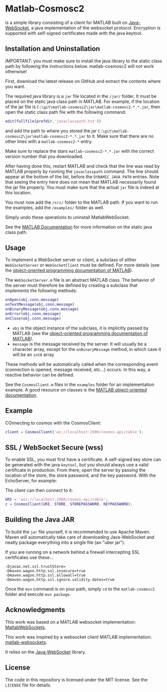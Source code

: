 Matlab-Cosmosc2
===============

is a simple library consisting of a client for MATLAB built on [Java-WebSocket](https://github.com/TooTallNate/Java-WebSocket), a java implementation of the websocket protocol. Encryption is supported with self-signed certificates made with the java keytool.

Installation and Uninstallation
------------

*IMPORTANT*: you must make sure to install the java library to the static class path by following the instructions below. matlab-cosmosc2 will not work otherwise!

First, download the latest release on GitHub and extract the contents where you want.

The required java library is a `jar` file located in the `/jar/` folder. It must be placed on the static java class path in MATLAB. For example, if the location of the jar file is `C:\git\matlab-cosmosc2\jar\matlab-cosmosc2-*.*.jar`, then open the static class path file with the following command:
```matlab
edit(fullfile(prefdir,'javaclasspath.txt'))
```
and add the path to where you stored the jar `C:\git\matlab-cosmosc2\jar\matlab-cosmosc2-*.*.jar` to it. Make sure that there are no other lines with a `matlab-cosmosc2-*` entry.

Make sure to replace the stars `matlab-cosmosc2-*.*.jar` with the correct version number that you downloaded.

After having done this, restart MATLAB and check that the line was read by MATLAB properly by running the `javaclasspath` command. The line should appear at the bottom of the list, before the `DYNAMIC JAVA PATH` entries. Note that seeing the entry here does not mean that MATLAB necessarily found the jar file properly. You must make sure that the actual `jar` file is indeed at this location.

You must now add the `/src/` folder to the MATLAB  path. If you want to run the examples, add the `/examples/` folder as well.

Simply undo these operations to uninstall MatlabWebSocket.

See the [MATLAB  Documentation](http://www.mathworks.com/help/matlab/matlab_external/static-path.html) for more information on the static java class path.

Usage
------------

To implement a WebSocket server or client, a subclass of either `WebSocketServer` or `WebSocketClient` must be defined. For more details (see the [object-oriented programming documentation of MATLAB](http://www.mathworks.com/help/matlab/object-oriented-programming.html)).

The `WebSocketServer.m` file is an abstract MATLAB class. The behavior of the server must therefore be defined by creating a subclass that implements the following methods:

```matlab
onOpen(obj,conn,message)
onTextMessage(obj,conn,message)
onBinaryMessage(obj,conn,message)
onError(obj,conn,message)
onClose(obj,conn,message)
```

 * `obj` is the object instance of the subclass, it is implicitly passed by MATLAB (see the [object-oriented programming documentation of MATLAB](http://www.mathworks.com/help/matlab/object-oriented-programming.html)).
 * `message` is the message received by the server. It will usually be a character array, except for the `onBinaryMessage` method, in which case it will be an `int8` array

These methods will be automatically called when the corresponding event (connection is opened, message received, etc...) occurs. In this way, a reactive behavior can be defined.

See the `CosmosClient.m` files in the `examples` folder for an implementation example. A good resource on classes is the [MATLAB object-oriented documentation](http://www.mathworks.com/help/matlab/object-oriented-programming.html).

Example
------------


COnnecting to cosmos with the CosmosClient:
```matlab
client = CosmosClient('ws://localhost:2900/cosmos-api/cable');
```


SSL / WebSocket Secure (wss)
------------

To enable SSL, you must first have a certificate. A self-signed key store can be generated with the java `keytool`, but you should always use a valid certificate in production. From there, open the server by passing the location of the store, the store password, and the key password. With the EchoServer, for example:

The client can then connect to it:
```matlab
URI = 'wss://localhost:2900/cosmos-api/cable';
c = CosmosClient(URI, STORE, STOREPASSWORD, KEYPASSWORD);
```

Building the Java JAR
------------

To build the `jar` file yourself, it is recommended to use Apache Maven. Maven will automatically take care of downloading Java-WebSocket and neatly package everything into a single file (an "uber jar"). 

If you are running on a network behind a firewall intercepting SSL certificates use these...

```
-Djavax.net.ssl.trustStore=
-Dmaven.wagon.http.ssl.insecure=true
-Dmaven.wagon.http.ssl.allowall=true
-Dmaven.wagon.http.ssl.ignore.validity.dates=true
```

Once the `mvn` command is on your path, simply `cd` to the `matlab-cosmosc2` folder and execute `mvn package`.

Acknowledgments
------------

This work was based on a MATLAB websocket implementation:  [MatlabWebSockets](https://github.com/jebej/MatlabWebSocket).

This work was inspired by a websocket client MATLAB implementation:  [matlab-websockets](https://github.com/mingot/matlab-websockets).

It relies on the [Java-WebSocket](https://github.com/TooTallNate/Java-WebSocket) library.

License
------------

The code in this repository is licensed under the MIT license. See the `LICENSE` file for details.
